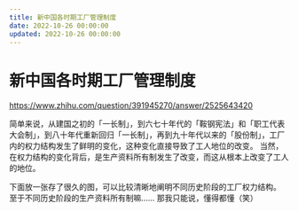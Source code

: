 ```yaml
---
title: 新中国各时期工厂管理制度
date: 2022-10-26 00:00:00
updated: 2022-10-26 00:00:00
---
```


# 新中国各时期工厂管理制度

https://www.zhihu.com/question/391945270/answer/2525643420

简单来说，从建国之初的「一长制」，到六七十年代的「鞍钢宪法」和「职工代表大会制」，到八十年代重新回归「一长制」，再到九十年代以来的「股份制」，工厂内的权力结构发生了鲜明的变化，这种变化直接导致了工人地位的改变。
当然，在权力结构的变化背后，是生产资料所有制发生了改变，而这从根本上改变了工人的地位。

下面放一张存了很久的图，可以比较清晰地阐明不同历史阶段的工厂权力结构。
至于不同历史阶段的生产资料所有制嘛……
那我只能说，懂得都懂（笑）

